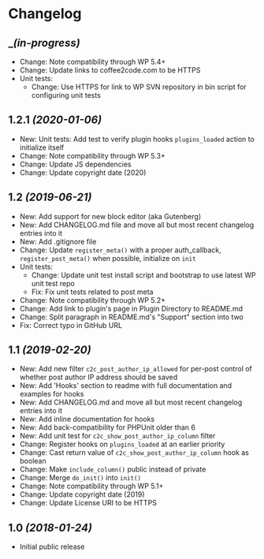# Changelog

## __(in-progress)_
* Change: Note compatibility through WP 5.4+
* Change: Update links to coffee2code.com to be HTTPS
* Unit tests:
    * Change: Use HTTPS for link to WP SVN repository in bin script for configuring unit tests

## 1.2.1 _(2020-01-06)_
* New: Unit tests: Add test to verify plugin hooks `plugins_loaded` action to initialize itself
* Change: Note compatibility through WP 5.3+
* Change: Update JS dependencies
* Change: Update copyright date (2020)

## 1.2 _(2019-06-21)_
* New: Add support for new block editor (aka Gutenberg)
* New: Add CHANGELOG.md file and move all but most recent changelog entries into it
* New: Add .gitignore file
* Change: Update `register_meta()` with a proper auth_callback, `register_post_meta()` when possible, initialize on `init`
* Unit tests:
    * Change: Update unit test install script and bootstrap to use latest WP unit test repo
    * Fix: Fix unit tests related to post meta
* Change: Note compatibility through WP 5.2+
* Change: Add link to plugin's page in Plugin Directory to README.md
* Change: Split paragraph in README.md's "Support" section into two
* Fix: Correct typo in GitHub URL

## 1.1 _(2019-02-20)_
* New: Add new filter `c2c_post_author_ip_allowed` for per-post control of whether post author IP address should be saved
* New: Add 'Hooks' section to readme with full documentation and examples for hooks
* New: Add CHANGELOG.md and move all but most recent changelog entries into it
* New: Add inline documentation for hooks
* New: Add back-compatibility for PHPUnit older than 6
* New: Add unit test for `c2c_show_post_author_ip_column` filter
* Change: Register hooks on `plugins_loaded` at an earlier priority
* Change: Cast return value of `c2c_show_post_author_ip_column` hook as boolean
* Change: Make `include_column()` public instead of private
* Change: Merge `do_init()` into `init()`
* Change: Note compatibility through WP 5.1+
* Change: Update copyright date (2019)
* Change: Update License URI to be HTTPS

## 1.0 _(2018-01-24)_
* Initial public release
